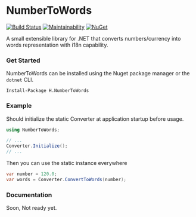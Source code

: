 # NumberToWords
[![Build Status](https://dev.azure.com/HenkaProgrammer/Number%20To%20Words/_apis/build/status/H.NumberToWords?branchName=master)](https://dev.azure.com/HenkaProgrammer/Number%20To%20Words/_build/latest?definitionId=3&branchName=master) [![Maintainability](https://api.codeclimate.com/v1/badges/353313c6df087bbc006f/maintainability)](https://codeclimate.com/github/Henka-Programmer/NumberToWords/maintainability) [![NuGet](https://img.shields.io/nuget/v/H.NumberToWords.svg)](https://nuget.org/packages/H.NumberToWords)

A small extensible library for .NET that converts numbers/currency into words representation with i18n capability.

### Get Started
NumberToWords can be installed using the Nuget package manager or the `dotnet` CLI.

```
Install-Package H.NumberToWords
```

### Example
Should initialize the static Converter at application startup before usage.
```csharp
using NumberToWords;

// ...
Converter.Initialize();
// ...
```
Then you can use the static instance everywhere
```csharp
var number = 120.0;
var words = Converter.ConvertToWords(number);
```
### Documentation

Soon, Not ready yet.
